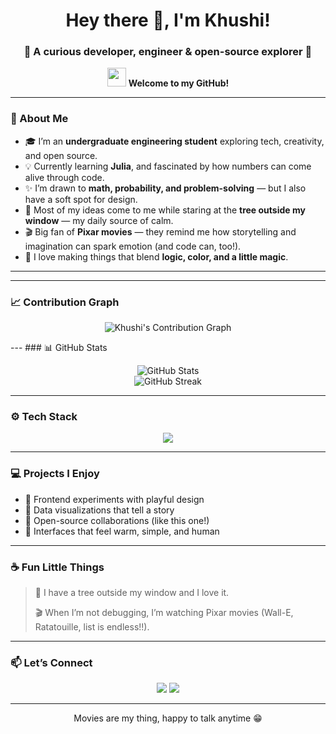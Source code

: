 <h1 align="center">Hey there 👋, I'm Khushi!</h1>
<h3 align="center">🌷 A curious developer, engineer & open-source explorer 🧭</h3>

<p align="center">
  <img src="https://media.giphy.com/media/hvRJCLFzcasrR4ia7z/giphy.gif" width="30">  
  <b>Welcome to my GitHub!</b>
</p>

---

### 🌸 About Me  
- 🎓 I’m an **undergraduate engineering student** exploring tech, creativity, and open source.  
- 💡 Currently learning **Julia**, and fascinated by how numbers can come alive through code.  
- ✨ I’m drawn to **math, probability, and problem-solving** — but I also have a soft spot for design.  
- 🌳 Most of my ideas come to me while staring at the **tree outside my window** — my daily source of calm.  
- 🎬 Big fan of **Pixar movies** — they remind me how storytelling and imagination can spark emotion (and code can, too!).  
- 🌻 I love making things that blend **logic, color, and a little magic**.  

---
---

### 📈 Contribution Graph
<p align="center">
  <img src="https://github-readme-activity-graph.vercel.app/graph?username=khushiiiip&theme=rose_pine" alt="Khushi's Contribution Graph" />
</p>
---
### 📊 GitHub Stats
<p align="center">
  <img src="https://github-readme-stats.vercel.app/api?username=khushiiiip&show_icons=true&theme=rose_pine" alt="GitHub Stats" />
  <br/>
  <img src="https://github-readme-streak-stats.herokuapp.com/?user=khushiiiip&theme=rose_pine" alt="GitHub Streak" />
</p>

---

### ⚙️ Tech Stack
<p align="center">
  <img src="https://skillicons.dev/icons?i=html,css,js,react,python,julia,git,github,figma,vscode&theme=light" />
</p>

---

### 💻 Projects I Enjoy
- 🌼 Frontend experiments with playful design  
- 🧩 Data visualizations that tell a story  
- 💬 Open-source collaborations (like this one!)  
- 🎨 Interfaces that feel warm, simple, and human  

---
### ☕ Fun Little Things  
> 🌳 I have a tree outside my window and I love it.  
>  
> 🎬 When I’m not debugging, I’m watching Pixar movies (Wall-E, Ratatouille, list is endless!!).  
  

---
### 📫 Let’s Connect
<p align="center">
  <a href="https://github.com/khushiiiip" target="_blank"><img src="https://img.shields.io/badge/GitHub-000?style=for-the-badge&logo=github&logoColor=white" /></a>
  <a href="mailto:khushipanghal08@gmail.com"><img src="https://img.shields.io/badge/Email-D14836?style=for-the-badge&logo=gmail&logoColor=white" /></a>
</p>

---
<p align="center">
  Movies are my thing, happy to talk anytime 😁
</p>


